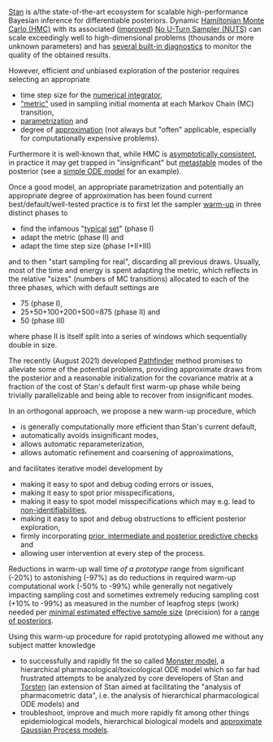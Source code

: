 [Stan](https://mc-stan.org/)
is a/the state-of-the-art ecosystem for scalable high-performance Bayesian inference for
differentiable posteriors.
Dynamic [Hamiltonian Monte Carlo (HMC)](https://en.wikipedia.org/wiki/Hamiltonian_Monte_Carlo)
with its associated ([improved](https://arxiv.org/abs/1701.02434)) [No U-Turn Sampler (NUTS)](https://arxiv.org/abs/1111.4246)
can scale exceedingly well to high-dimensional problems (thousands or more unknown parameters)
and has [several built-in diagnostics](https://mc-stan.org/docs/2_27/cmdstan-guide/diagnose.html)
to monitor the quality of the obtained results.

However, efficient *and* unbiased exploration of the posterior requires selecting
an appropriate

* time step size for the
[numerical integrator](https://mc-stan.org/docs/2_27/reference-manual/hamiltonian-monte-carlo.html#leapfrog-integrator),
* ["metric"](https://mc-stan.org/docs/2_27/reference-manual/hamiltonian-monte-carlo.html#generating-transitions)
used in sampling initial momenta at each Markov Chain (MC) transition,
* [parametrization](https://mc-stan.org/docs/2_27/stan-users-guide/reparameterization-section.html) and
* degree of [approximation](https://arxiv.org/abs/2004.11408) (not always but "often" applicable, especially for computationally expensive problems).

Furthermore it is well-known that,
while HMC is [asymptotically consistent](https://betanalpha.github.io/assets/case_studies/markov_chain_monte_carlo.html#1_hello_monte_carlo_our_old_friend),
in practice it may get trapped in "insignificant" but [metastable](https://en.wikipedia.org/wiki/Metastability) modes of the posterior
(see a [simple ODE model](https://mc-stan.org/users/documentation/case-studies/planetary_motion/planetary_motion.html) for an example).

Once a good model, an appropriate parametrization and potentially an appropriate degree of approximation has been found
current best/default/well-tested practice is to first let the sampler
[warm-up](https://mc-stan.org/docs/2_27/reference-manual/hmc-algorithm-parameters.html#automatic-parameter-tuning)
in three distinct phases to

* find the
infamous "[typical](https://discourse.mc-stan.org/t/the-typical-set-and-its-relevance-to-bayesian-computation/17174) [set](https://mc-stan.org/users/documentation/case-studies/curse-dims.html)"
(phase I)
* adapt the metric (phase II) and
* adapt the time step size (phase I+II+III)

and to then "start sampling for real", discarding all previous draws.
Usually, most of the time and energy is spent adapting the metric,
which reflects in the relative "sizes" (numbers of MC transitions) allocated
to each of the three phases, which with default settings are

* 75 (phase I),
* 25+50+100+200+500=875 (phase II) and
* 50 (phase III)

where phase II is itself split into a series of windows which sequentially double in size.

The recently (August 2021) developed [Pathfinder](https://arxiv.org/abs/2108.03782) method promises to alleviate some of the potential problems,
providing approximate draws from the posterior and a reasonable initialization for the covariance matrix
at a fraction of the cost of Stan's default first warm-up phase
while being trivially parallelizable and being able to recover from insignificant modes.

In an orthogonal approach, we propose a new warm-up procedure, which

* is generally computationally more efficient than Stan's current default,
* automatically avoids insignificant modes,
* allows automatic reparameterization,
* allows automatic refinement and coarsening of approximations,

and facilitates iterative model development by

* making it easy to spot and debug coding errors or issues,
* making it easy to spot prior misspecifications,
* making it easy to spot model misspecifications which may e.g. lead to [non-identifiabilities](https://en.wikipedia.org/wiki/Identifiability),
* making it easy to spot and debug obstructions to efficient posterior exploration,
* firmly incorporating [prior, intermediate and posterior predictive checks](https://cran.r-project.org/web/packages/bayesplot/vignettes/graphical-ppcs.html) and
* allowing user intervention at every step of the process.

Reductions in warm-up wall time *of a prototype* range from significant (-20%) to astonishing (-97%) as do
reductions in required warm-up computational work (-50% to -99%) while generally not
negatively impacting sampling cost and sometimes extremely
reducing sampling cost (+10% to -99%) as measured in the number
of leapfrog steps (work) needed per [minimal estimated effective sample size](https://mc-stan.org/docs/2_27/cmdstan-guide/stansummary.html)
(precision) for a [range of posteriors](https://github.com/stan-dev/posteriordb).

Using this warm-up procedure for rapid prototyping allowed me
without any subject matter knowledge

* to successfully and rapidly fit
the so called [Monster model](https://github.com/nsiccha/monster),
a hierarchical pharmacological/toxicological ODE model which so far had frustrated
attempts to be analyzed by core developers of Stan and
[Torsten](https://metrumresearchgroup.github.io/Torsten/) (an extension
of Stan aimed at facilitating the "analysis of pharmacometric data", i.e.
the analysis of hierarchical pharmacological ODE models) and
* troubleshoot, improve and much more rapidly fit among other things epidemiological models,
hierarchical biological models and [approximate Gaussian Process models](https://github.com/nsiccha/birthday).

